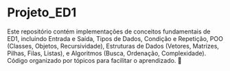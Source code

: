 # Projeto_ED1
Este repositório contém implementações de conceitos fundamentais de ED1, incluindo Entrada e Saída, Tipos de Dados, Condição e Repetição, POO (Classes, Objetos, Recursividade), Estruturas de Dados (Vetores, Matrizes, Pilhas, Filas, Listas), e Algoritmos (Busca, Ordenação, Complexidade). Código organizado por tópicos para facilitar o aprendizado. 🚀
